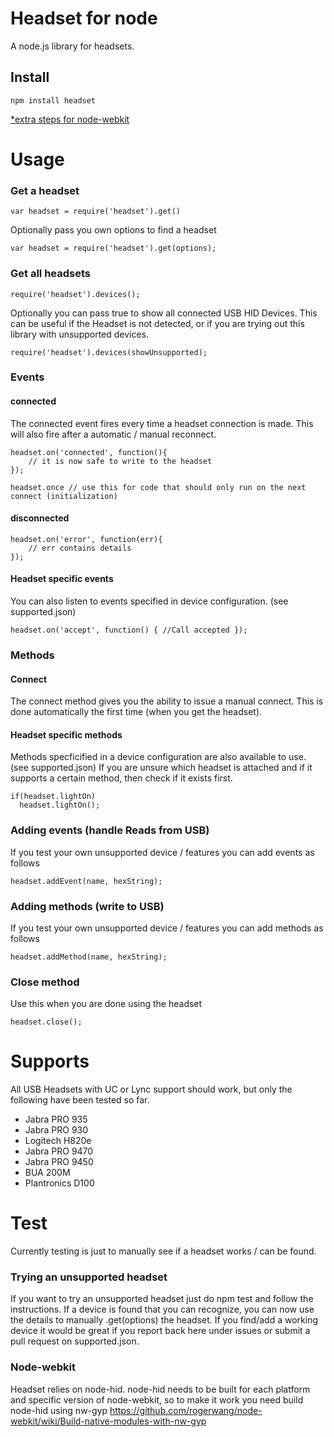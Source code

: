 # Headset for node
A node.js library for headsets.

## Install
    npm install headset
[*extra steps for node-webkit](#node-webkit)

# Usage
### Get a headset

    var headset = require('headset').get()

Optionally pass you own options to find a headset

    var headset = require('headset').get(options);

### Get all  headsets

    require('headset').devices();

Optionally you can pass true to show all connected USB HID Devices. This can be useful if the Headset is not detected, or if you are trying out this library with unsupported devices.

    require('headset').devices(showUnsupported);

### Events
#### connected
The connected event fires every time a headset connection is made. This will also fire after a automatic / manual reconnect.

    headset.on('connected', function(){
        // it is now safe to write to the headset
    });

    headset.once // use this for code that should only run on the next connect (initialization)

#### disconnected

    headset.on('error', function(err){
        // err contains details
    });

#### Headset specific events
You can also listen to events specified in device configuration. (see supported.json)

    headset.on('accept', function() { //Call accepted });
  
### Methods
#### Connect
The connect method gives you the ability to issue a manual connect. This is done automatically the first time (when you get the headset).

#### Headset specific methods
Methods specficified in a device configuration are also available to use. (see supported.json)
If you are unsure which headset is attached and if it supports a certain method, then check if it exists first.

    if(headset.lightOn)
      headset.lightOn();

### Adding events (handle Reads from USB)
If you test your own unsupported device / features you can add events as follows

    headset.addEvent(name, hexString);


### Adding methods (write to USB)
If you test your own unsupported device / features you can add methods as follows

    headset.addMethod(name, hexString);

### Close method
Use this when you are done using the headset

    headset.close();

# Supports
All USB Headsets with UC or Lync support should work, but only the following have been tested so far.
* Jabra PRO 935
* Jabra PRO 930
* Logitech H820e
* Jabra PRO 9470
* Jabra PRO 9450
* BUA 200M
* Plantronics D100

# Test
Currently testing is just to manually see if a headset works / can be found.
### Trying an unsupported headset
If you want to try an unsupported headset just do npm test and follow the instructions. If a device is found that you can recognize, you can now use the details to manually .get(options) the headset. 
If you find/add a working device it would be great if you report back here under issues or submit a pull request on supported.json.

### <a name="node-webkit"></a>Node-webkit
Headset relies on node-hid. node-hid needs to be built for each platform and specific version of node-webkit, so to make it work you need build node-hid using nw-gyp
https://github.com/rogerwang/node-webkit/wiki/Build-native-modules-with-nw-gyp
